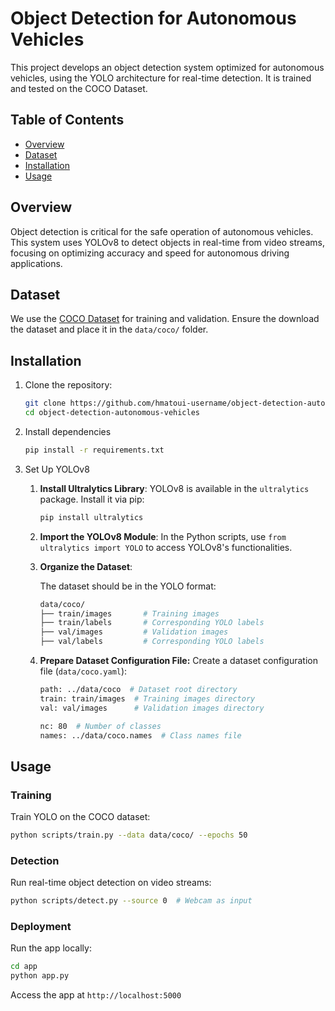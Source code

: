 # Object Detection for Autonomous Vehicles

This project develops an object detection system optimized for autonomous vehicles, using the YOLO architecture for real-time detection. It is trained and tested on the COCO Dataset.

## Table of Contents

- [Overview](#overview)
- [Dataset](#dataset)
- [Installation](#installation)
- [Usage](#usage)

## Overview

Object detection is critical for the safe operation of autonomous vehicles. This system uses YOLOv8 to detect objects in real-time from video streams, focusing on optimizing accuracy and speed for autonomous driving applications.

## Dataset

We use the [COCO Dataset](https://cocodataset.org/) for training and validation. Ensure the download the dataset and place it in the `data/coco/` folder.

## Installation

1. Clone the repository:
   
   ```bash
   git clone https://github.com/hmatoui-username/object-detection-autonomous-vehicles.git
   cd object-detection-autonomous-vehicles
   ```

2. Install dependencies
   
   ```bash
   pip install -r requirements.txt
   ```

3. Set Up YOLOv8
   
   1. **Install Ultralytics Library**:
      YOLOv8 is available in the `ultralytics` package. Install it via pip:
      
      ```bash
      pip install ultralytics
      ```
   
   2. **Import the YOLOv8 Module**:
      In the Python scripts, use `from ultralytics import YOLO` to access YOLOv8's functionalities.
   
   3. **Organize the Dataset**:
      
      The dataset should be in the YOLO format:
      
      ```bash
      data/coco/
      ├── train/images       # Training images
      ├── train/labels       # Corresponding YOLO labels
      ├── val/images         # Validation images
      ├── val/labels         # Corresponding YOLO labels
      
      ```
   
   4. **Prepare Dataset Configuration File:**
      Create a dataset configuration file (`data/coco.yaml`): 
      
      ```bash
      path: ../data/coco  # Dataset root directory
      train: train/images  # Training images directory
      val: val/images      # Validation images directory
      
      nc: 80  # Number of classes
      names: ../data/coco.names  # Class names file
      
      ```

## Usage

### Training

Train YOLO on the COCO dataset:

```bash
python scripts/train.py --data data/coco/ --epochs 50
```

### Detection

Run real-time object detection on video streams:

```bash
python scripts/detect.py --source 0  # Webcam as input
```

### Deployment

Run the app locally:

```bash
cd app
python app.py
```

Access the app at `http://localhost:5000`


